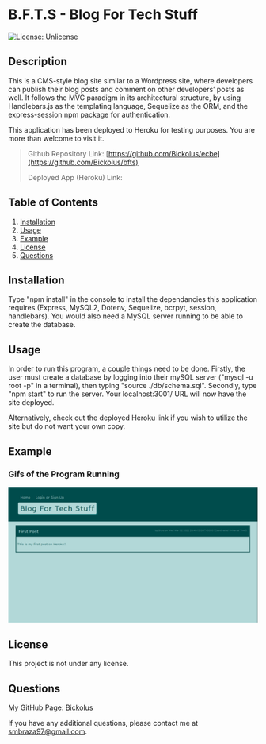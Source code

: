 # B.F.T.S - Blog For Tech Stuff

[![License: Unlicense](https://img.shields.io/badge/license-Unlicense-blue.svg)](http://unlicense.org/)

## Description

This is a CMS-style blog site similar to a Wordpress site, where developers can publish their blog posts and comment on other developers’ posts as well. It follows the MVC paradigm in its architectural structure, by using Handlebars.js as the templating language, Sequelize as the ORM, and the express-session npm package for authentication.

This application has been deployed to Heroku for testing purposes. You are more than welcome to visit it.

> Github Repository Link: [https://github.com/Bickolus/ecbe](https://github.com/Bickolus/bfts)
>
> Deployed App (Heroku) Link: 

## Table of Contents

1. [Installation](#installation)
2. [Usage](#usage)
3. [Example](#example)
4. [License](#license)
5. [Questions](#questions)

## Installation

Type "npm install" in the console to install the dependancies this application requires (Express, MySQL2, Dotenv, Sequelize, bcrpyt, session, handlebars). You would also need a MySQL server running to be able to create the database. 

## Usage

In order to run this program, a couple things need to be done. Firstly, the user must create a database by logging into their mySQL server ("mysql -u root -p" in a terminal), then typing "source ./db/schema.sql". Secondly, type "npm start" to run the server. Your localhost:3001/ URL will now have the site deployed.

Alternatively, check out the deployed Heroku link if you wish to utilize the site but do not want your own copy.

## Example

### Gifs of the Program Running

![screenshot of BFTS deployed](./images/bfts1.png)

## License

This project is not under any license.

## Questions

My GitHub Page: [Bickolus](https://github.com/Bickolus)

If you have any additional questions, please contact me at smbraza97@gmail.com.
